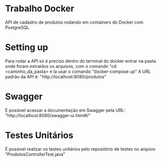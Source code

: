 # Trabalho Docker
API de cadastro de produtos rodando em containers do Docker com PostgreSQL

# Setting up
Para rodar a API só é preciso dentro do terminal do docker entrar na pasta onde foram extraídos os arquivos, com o comando "cd <caminho_da_pasta> 
e la usar o comando "docker-compose up"
A URL padrão da API é: "http://localhost:8080/produtos"

# Swagger
É possivel acessar a documentação em Swagger pela URL: "http://localhost:8080/swagger-ui.html#/"

# Testes Unitários
É possivel realizar os testes unitários pelo repositório de testes no arquivo "ProdutosControllerTest.java"
